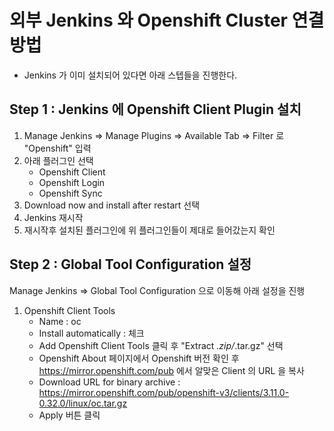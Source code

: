 # 외부 Jenkins 와 Openshift Cluster 연결 방법

- Jenkins 가 이미 설치되어 있다면 아래 스텝들을 진행한다.

## Step 1 : Jenkins 에 Openshift Client Plugin 설치
 
1. Manage Jenkins => Manage Plugins => Available Tab => Filter 로 "Openshift" 입력
2. 아래 플러그인 선택
     - Openshift Client
     - Openshift Login
     - Openshift Sync
3. Download now and install after restart 선택
4. Jenkins 재시작
5. 재시작후 설치된 플러그인에 위 플러그인들이 제대로 들어갔는지 확인

## Step 2 : Global Tool Configuration 설정

Manage Jenkins => Global Tool Configuration 으로 이동해 아래 설정을 진행

1. Openshift Client Tools 
    - Name : oc
    - Install automatically : 체크
    - Add Openshift Client Tools 클릭 후 "Extract *.zip/*.tar.gz" 선택
    - Openshift About 페이지에서 Openshift 버전 확인 후 https://mirror.openshift.com/pub 에서 알맞은 Client 의 URL 을 복사
    - Download URL for binary archive : https://mirror.openshift.com/pub/openshift-v3/clients/3.11.0-0.32.0/linux/oc.tar.gz
    - Apply 버튼 클릭  
